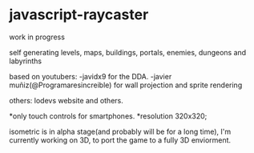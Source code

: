 # javascript-raycaster

work in progress

self generating levels, maps, buildings, portals, enemies, dungeons and labyrinths

based on youtubers:
-javidx9 for the DDA.
-javier muñiz(@Programaresincreible) for wall projection and sprite rendering

others:
lodevs website and others.

*only touch controls for smartphones.
*resolution 320x320;

isometric is in alpha stage(and probably will be for a long time), 
I'm currently working on 3D, to port the game to a fully 3D enviorment.

